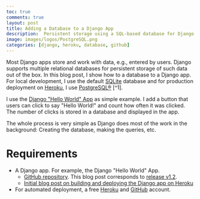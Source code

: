 ```yaml
---
toc: true
comments: true
layout: post
title: Adding a Database to a Django App
description:  Persistent storage using a SQL-based database for Django (development and deployment on Heroku).
image: images/logos/PostgreSQL.png
categories: [django, heroku, database, github]
---
```


Most Django apps store and work with data, e.g., entered by users.
Django supports multiple relational databases for persistent storage of such data out of the box.
In this blog post, I show how to a database to a Django app.
For local development, I use the default [SQLite](https://www.sqlite.org/index.html) database and for production 
deployment on [Heroku](https://dashboard.heroku.com/), I use [PostgreSQL®](https://www.postgresql.org/) [^1].

I use the [Django "Hello World" App](https://stefanbschneider.github.io/blog/django-heroku) as simple example.
I add a button that users can click to say "Hello World!" and count how often it was clicked.
The number of clicks is stored in a database and displayed in the app.

The whole process is very simple as Django does most of the work in the background: Creating the database, making the queries, etc.


# Requirements

* A Django app. For example, the Django "Hello World" App.
    * [GitHub repository](https://github.com/stefanbschneider/django-hello-world). This blog post corresponds to [release v1.2](https://github.com/stefanbschneider/django-hello-world/releases/tag/v1.2.0).
    * [Initial blog post on building and deploying the Django app on Heroku](https://stefanbschneider.github.io/blog/django-heroku)
* For automated deployment, a free [Heroku](https://dashboard.heroku.com/) and [GitHub](https://github.com/) account.

